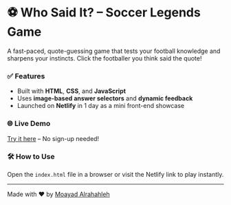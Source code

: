 # ⚽ Who Said It? – Soccer Legends Game

A fast-paced, quote-guessing game that tests your football knowledge and sharpens your instincts. Click the footballer you think said the quote!

### ✅ Features
- Built with **HTML**, **CSS**, and **JavaScript**
- Uses **image-based answer selectors** and **dynamic feedback**
- Launched on **Netlify** in 1 day as a mini front-end showcase

### 🌐 Live Demo
[Try it here]([https://lnkd.in/dKJp7q8U) – No sign-up needed!

### 🛠 How to Use
Open the `index.html` file in a browser or visit the Netlify link to play instantly.

---

Made with ❤️ by [Moayad Alrahahleh](https://www.linkedin.com/in/moayadalrahahleh)

